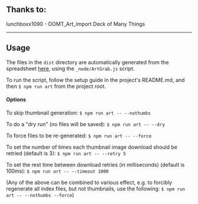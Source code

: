 ## Thanks to:

lunchboxx1090 - DOMT_Art_import   Deck of Many Things

---

## Usage

The files in the `dist` directory are automatically generated from the spreadsheet [here](https://docs.google.com/spreadsheets/d/14NJeO5HJhUwVkBVzN3Mg7-W7adJ9FE9C9f_oT93n4M8/edit#gid=66737284), using the `_node/ArtGrab.js` script.

To run the script, follow the setup guide in the project's README.md, and then `$ npm run art` from the project root.

#### Options
To skip thumbnail generation: `$ npm run art -- --nothumbs`

To do a "dry run" (no files will be saved): `$ npm run art -- --dry`

To force files to be re-generated: `$ npm run art -- --force`

To set the number of times each thumbnail image download should be retried (default is 3): `$ npm run art -- --retry 5`

To set the rest time between download retries (in milliseconds) (default is 100ms): `$ npm run art -- --timeout 1000`

(Any of the above can be combined to various effect, e.g. to forcibly regenerate all index files, but not thumbnails, use the following: `$ npm run art -- --nothumbs --force`)
